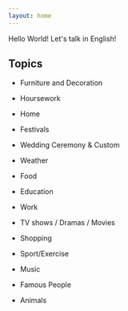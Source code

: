 ```yaml
---
layout: home
---
```



Hello World! Let's talk in English!
## Topics


- Furniture and Decoration
- Hoursework
- Home
- Festivals
- Wedding Ceremony & Custom
- Weather
- Food
- Education
- Work
- TV shows / Dramas / Movies
- Shopping
- Sport/Exercise
- Music
- Famous People

- Animals
